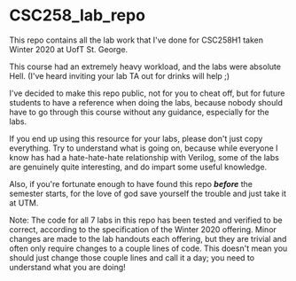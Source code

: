 # CSC258_lab_repo
This repo contains all the lab work that I've done for CSC258H1 taken Winter 2020 at UofT St. George.

This course had an extremely heavy workload, and the labs were absolute Hell.
(I've heard inviting your lab TA out for drinks will help ;)

I've decided to make this repo public, not for you to cheat off, but for future students to have a reference when doing the labs, because nobody should have to go through this course without any guidance, especially for the labs.

If you end up using this resource for your labs, please don't just copy everything. Try to understand what is going on, because while everyone I know has had a hate-hate-hate relationship with Verilog, some of the labs are genuinely quite interesting, and do impart some useful knowledge.

Also, if you're fortunate enough to have found this repo ***before*** the semester starts, for the love of god save yourself the trouble and just take it at UTM.

Note:
The code for all 7 labs in this repo has been tested and verified to be correct, according to the specification of the Winter 2020 offering. Minor changes are made to the lab handouts each offering, but they are trivial and often only require changes to a couple lines of code. This doesn't mean you should just change those couple lines and call it a day; you need to understand what you are doing!

